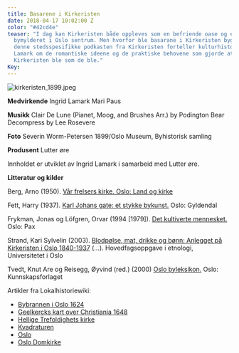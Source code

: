```yaml
---
title: Basarene i Kirkeristen
date: 2018-04-17 10:02:00 Z
color: "#42cd4e"
teaser: "I dag kan Kirkeristen både oppleves som en befriende oase og et hinder i
  bymylderet i Oslo sentrum. Men hvorfor ble basarane i Kirkeristen bygget? \n\nI
  denne stedsspesifikke podkasten fra Kirkeristen forteller kulturhistoriker Ingrid
  Lamark om de romantiske ideene og de praktiske behovene som gjorde at basarene i
  Kirkeristen ble som de ble."
Key:
---
```


![kirkeristen_1899.jpeg](/uploads/kirkeristen_1899.jpeg)

**Medvirkende**
Ingrid Lamark
Mari Paus

**Musikk**
Clair De Lune (Pianet, Moog, and Brushes Arr.) by Podington Bear
Decompress by Lee Rosevere

**Foto**
Severin Worm-Petersen 1899/Oslo Museum, Byhistorisk samling

**Produsent**
Lutter øre

Innholdet er utviklet av Ingrid Lamark i samarbeid med Lutter øre.

**Litteratur og kilder**

Berg, Arno (1950). [Vår frelsers kirke. Oslo: Land og kirke](https://urn.nb.no/URN:NBN:no-nb_digibok_2011110906060)

Fett, Harry (1937). [Karl Johans gate: et stykke bykunst.](https://urn.nb.no/URN:NBN:no-nb_digibok_2014032508090) Oslo: Gyldendal

Frykman, Jonas og Löfgren, Orvar (1994 [1979]). [Det kultiverte mennesket.](https://urn.nb.no/URN:NBN:no-nb_digibok_2008062404116) Oslo: Pax

Strand, Kari Sylvelin (2003). [Blodpølse, mat, drikke og bønn: Anlegget på Kirkeristen i Oslo 1840-1937](http://urn.nb.no/URN:NBN:no-8494) (…). Hovedfagsoppgave i etnologi, Universitetet i Oslo

Tvedt, Knut Are og Reisegg, Øyvind (red.) (2000) [Oslo byleksikon.](https://urn.nb.no/URN:NBN:no-nb_digibok_2009011300087) Oslo: Kunnskapsforlaget

Artikler fra Lokalhistoriewiki:

* [Bybrannen i Oslo 1624](https://lokalhistoriewiki.no/wiki/Bybrannen_i_Oslo_1624)
* [Geelkercks kart over Christiania 1648](https://lokalhistoriewiki.no/wiki/Fil:Christiania_Geelkerck_1648.jpg)
* [Hellige Trefoldighets kirke](https://lokalhistoriewiki.no/wiki/Hellig_Trefoldighets_kirke_(Oslo))
* [Kvadraturen](https://lokalhistoriewiki.no/wiki/Kvadraturen_(Oslo))
* [Oslo](https://lokalhistoriewiki.no/wiki/Oslo)
* [Oslo Domkirke ](https://lokalhistoriewiki.no/wiki/Oslo_domkirke)